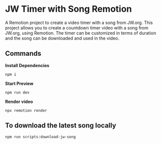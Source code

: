 # JW Timer with Song Remotion

A Remotion project to create a video timer with a song from JW.org.
This project allows you to create a countdown timer video with a song from JW.org, using Remotion. The timer can be customized in terms of duration and the song can be downloaded and used in the video.

## Commands

**Install Dependencies**

```console
npm i
```

**Start Preview**

```console
npm run dev
```

**Render video**

```console
npx remotion render
```

## To download the latest song locally

```console
npm run scripts:download-jw-song
```

